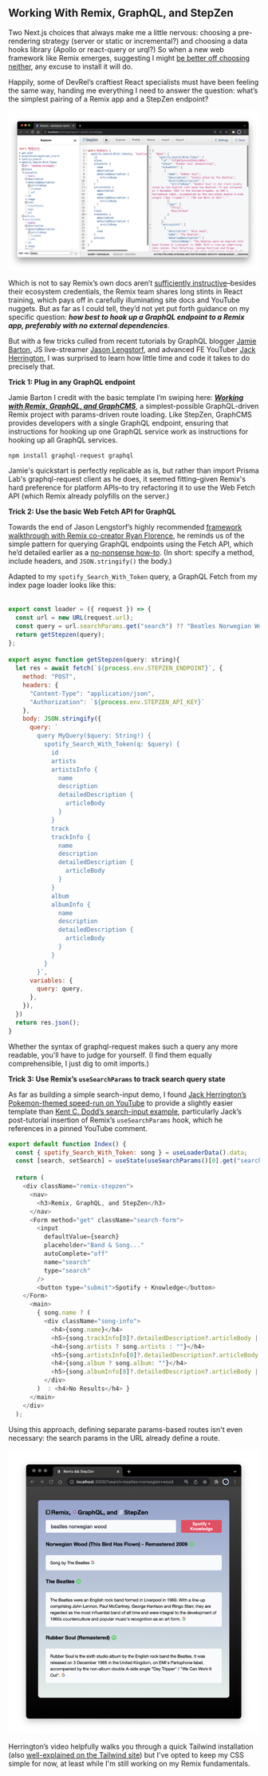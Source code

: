 ## Working With Remix, GraphQL, and StepZen ##

Two Next.js choices that always make me a little nervous: choosing a pre-rendering strategy (server or static or incremental?) and choosing a data hooks library (Apollo or react-query or urql?) So when a new web framework like Remix emerges, suggesting I might [be better off choosing neither](https://remix.run/blog/remix-vs-next), any excuse to install it will do.

Happily, some of DevRel’s craftiest React specialists must have been feeling the same way, handing me everything I need to answer the question: what’s the simplest pairing of a Remix app and a StepZen endpoint?

<p align="center">
  <img src="././images/remixdata.png"/>
</p>

Which is not to say Remix’s own docs aren’t [sufficiently instructive](https://remix.run/docs/en/v1/tutorials/blog)–besides their ecosystem credentials, the Remix team shares long stints in React training, which pays off in carefully illuminating site docs and YouTube nuggets. But as far as I could tell, they’d not yet put forth guidance on my specific question: _**how best to hook up a GraphQL endpoint to a Remix app, preferably with no external dependencies**_. 

But with a few tricks culled from recent tutorials by GraphQL blogger [Jamie Barton](https://graphql.wtf/), JS live-streamer [Jason Lengstorf](https://twitter.com/jlengstorf), and advanced FE YouTuber [Jack Herrington](https://www.jackherrington.com/), I was surprised to learn how little time and code it takes to do precisely that.

**Trick 1: Plug in any GraphQL endpoint**

Jamie Barton I credit with the basic template I’m swiping here: [_**Working with Remix, GraphQL, and GraphCMS**_](https://graphcms.com/blog/working-with-remix-and-graphql), a simplest-possible GraphQL-driven Remix project with params-driven route loading. Like StepZen, GraphCMS provides developers with a single GraphQL endpoint, ensuring that instructions for hooking up one GraphQL service work as instructions for hooking up all GraphQL services.


```vim
npm install graphql-request graphql
```

Jamie's quickstart is perfectly replicable as is, but rather than import Prisma Lab's graphql-request client as he does, it seemed fitting–given Remix's hard preference for platform APIs–to try refactoring it to use the Web Fetch API (which Remix already polyfills on the server.)

**Trick 2: Use the basic Web Fetch API for GraphQL**

Towards the end of Jason Lengstorf’s highly recommended [framework walkthrough with Remix co-creator Ryan Florence](https://www.youtube.com/watch?v=pDdmF9ZhhAA), he reminds us of the simple pattern for querying GraphQL endpoints using the Fetch API, which he’d detailed earlier as a [no-nonsense how-to](https://www.netlify.com/blog/2020/12/21/send-graphql-queries-with-the-fetch-api-without-using-apollo-urql-or-other-graphql-clients/). (In short: specify a method, include headers, and <code>JSON.stringify()</code> the body.) 

Adapted to my <code>spotify_Search_With_Token</code> query, a GraphQL Fetch from my index page loader looks like this:


```js

export const loader = ({ request }) => {
  const url = new URL(request.url);
  const query = url.searchParams.get("search") ?? "Beatles Norwegian Wood";
  return getStepzen(query);
};

export async function getStepzen(query: string){
  let res = await fetch(`${process.env.STEPZEN_ENDPOINT}`, {
    method: "POST",
    headers: {
      "Content-Type": "application/json",
      "Authorization": `${process.env.STEPZEN_API_KEY}`
    },
    body: JSON.stringify({
      query: `
        query MyQuery($query: String!) {
          spotify_Search_With_Token(q: $query) {
            id
            artists
            artistsInfo {
              name
              description
              detailedDescription {
                articleBody
              }
            }
            track
            trackInfo {
              name
              description
              detailedDescription {
                articleBody
              }
            }
            album
            albumInfo {
              name
              description
              detailedDescription {
                articleBody
              }
            }
          }
        }`,
      variables: {
        query: query,
      },
    }),
  })
  return res.json();
}
```
Whether the syntax of graphql-request makes such a query any more readable, you'll have to judge for yourself. (I find them equally comprehensible, I just dig to omit imports.)

**Trick 3: Use Remix’s <code>useSearchParams</code> to track search query state**

As far as building a simple search-input demo, I found [Jack Herrington’s Pokemon-themed speed-run on YouTube](https://www.youtube.com/watch?v=rgZkd-RAYfE) to provide a slightly easier template than [Kent C. Dodd’s search-input example](https://github.com/remix-run/remix/blob/main/examples/search-input/app/routes/index.tsx), particularly Jack’s post-tutorial insertion of Remix’s <code>useSearchParams</code> hook, which he references in a pinned YouTube comment. 

```js
export default function Index() {
  const { spotify_Search_With_Token: song } = useLoaderData().data;
  const [search, setSearch] = useState(useSearchParams()[0].get("search") ?? "");

  return (
    <div className="remix-stepzen">
      <nav>
        <h3>Remix, GraphQL, and StepZen</h3>
      </nav>
      <Form method="get" className="search-form">
        <input
          defaultValue={search}
          placeholder="Band & Song..."
          autoComplete="off"
          name="search"
          type="search"
        />
        <button type="submit">Spotify + Knowledge</button>
    </Form>
      <main>
        { song.name ? (
          <div className="song-info">
            <h4>{song.name}</h4>
            <h5>{song.trackInfo[0]?.detailedDescription?.articleBody || song.trackInfo[0]?.description || ""}</h5>
            <h4>{song.artists ? song.artists : ""}</h4>
            <h5>{song.artistsInfo[0]?.detailedDescription?.articleBody || song.artistsInfo[0]?.description || ""}</h5>
            <h4>{song.album ? song.album: ""}</h4>
            <h5>{song.albumInfo[0]?.detailedDescription?.articleBody || song.albumInfo[0]?.description || ""}</h5>
          </div>
        )  : <h4>No Results</h4> }
      </main>
    </div>
  );
```

Using this approach, defining separate params-based routes isn't even necessary: the search params in the URL already define a route.

<p align="center">
  <img src="././images/remix.png"/>
</p>

Herrington’s video helpfully walks you through a quick Tailwind installation (also [well-explained on the Tailwind site](https://tailwindcss.com/docs/guides/remix)) but I've opted to keep my CSS simple for now, at least while I'm still working on my Remix fundamentals.




